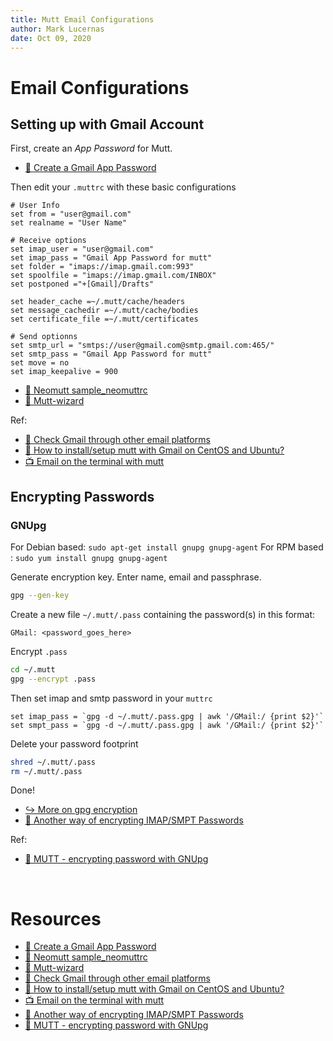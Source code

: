 ```yaml
---
title: Mutt Email Configurations
author: Mark Lucernas
date: Oct 09, 2020
---
```



# Email Configurations

## Setting up with Gmail Account

First, create an _App Password_ for Mutt.

- [📄 Create a Gmail App Password](https://support.google.com/accounts/answer/185833?hl=en)

Then edit your `.muttrc` with these basic configurations

```muttrc
# User Info
set from = "user@gmail.com"
set realname = "User Name"

# Receive options
set imap_user = "user@gmail.com"
set imap_pass = "Gmail App Password for mutt"
set folder = "imaps://imap.gmail.com:993"
set spoolfile = "imaps://imap.gmail.com/INBOX"
set postponed ="+[Gmail]/Drafts"

set header_cache =~/.mutt/cache/headers
set message_cachedir =~/.mutt/cache/bodies
set certificate_file =~/.mutt/certificates

# Send optionns
set smtp_url = "smtps://user@gmail.com@smtp.gmail.com:465/"
set smtp_pass = "Gmail App Password for mutt"
set move = no
set imap_keepalive = 900
```

- [📄 Neomutt sample_neomuttrc](https://git.mobley.ne02ptzero.me/~louis/neomutt/tree/master/contrib/sample.neomuttrc)
- [📄 Mutt-wizard](https://github.com/LukeSmithxyz/mutt-wizard)

Ref:

- [📄 Check Gmail through other email platforms](https://support.google.com/mail/answer/7126229?hl=en)
- [📄 How to install/setup mutt with Gmail on CentOS and Ubuntu?](https://unix.stackexchange.com/a/525948)
- [📺 Email on the terminal with mutt](https://www.youtube.com/watch?v=2jMInHnpNfQ)

## Encrypting Passwords

### GNUpg

For Debian based: `sudo apt-get install gnupg gnupg-agent`
For RPM based : `sudo yum install gnupg gnupg-agent`

Generate encryption key. Enter name, email and passphrase.

```bash
gpg --gen-key
```

Create a new file `~/.mutt/.pass` containing the password(s) in this format:

```
GMail: <password_goes_here>
```

Encrypt `.pass`

```bash
cd ~/.mutt
gpg --encrypt .pass
```

Then set imap and smtp password in your `muttrc`

```muttrc
set imap_pass = `gpg -d ~/.mutt/.pass.gpg | awk '/GMail:/ {print $2}'`
set smpt_pass = `gpg -d ~/.mutt/.pass.gpg | awk '/GMail:/ {print $2}'`
```

Delete your password footprint

```bash
shred ~/.mutt/.pass
rm ~/.mutt/.pass
```

Done!

- [↪ More on gpg encryption](../gpg/usage)
- [📄 Another way of encrypting IMAP/SMPT Passwords](https://pthree.org/2012/01/07/encrypted-mutt-imap-smtp-passwords/)

Ref:

- [📄 MUTT - encrypting password with GNUpg](https://vigasdeep.com/2012/06/08/mutt-encrypting-password-with-gnupg/)


<br>

# Resources

- [📄 Create a Gmail App Password](https://support.google.com/accounts/answer/185833?hl=en)
- [📄 Neomutt sample_neomuttrc](https://git.mobley.ne02ptzero.me/~louis/neomutt/tree/master/contrib/sample.neomuttrc)
- [📄 Mutt-wizard](https://github.com/LukeSmithxyz/mutt-wizard)
- [📄 Check Gmail through other email platforms](https://support.google.com/mail/answer/7126229?hl=en)
- [📄 How to install/setup mutt with Gmail on CentOS and Ubuntu?](https://unix.stackexchange.com/a/525948)
- [📺 Email on the terminal with mutt](https://www.youtube.com/watch?v=2jMInHnpNfQ)
- [📄 Another way of encrypting IMAP/SMPT Passwords](https://pthree.org/2012/01/07/encrypted-mutt-imap-smtp-passwords/)
- [📄 MUTT - encrypting password with GNUpg](https://vigasdeep.com/2012/06/08/mutt-encrypting-password-with-gnupg/)

